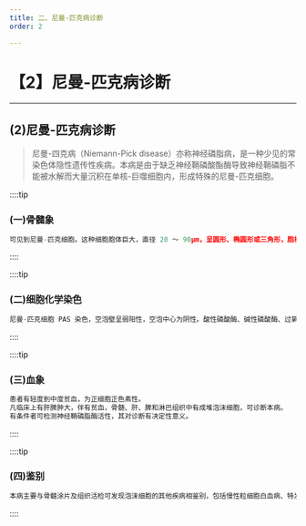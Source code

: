 ```yaml
---
title: 二、尼曼-匹克病诊断
order: 2

---
```


# 【2】尼曼-匹克病诊断

<kaodian :text="'血液学检验记忆卡'" />

<!-- ###### 第二十七章 类脂质沉积病及其实验诊断

> 临床血液学检验 -->

<beitiX/>

---

## (2)尼曼-匹克病诊断

<son :text="'血液学检验记忆卡'" text1="(2)尼曼-匹克病诊断" :textOption="[['超纲','暂无科目',''],['超纲','暂无科目',''],['了解','相关专业知识','专业实践能力']]" />

> 尼曼-四克病（Niemann-Pick disease）亦称神经磷脂病，是一种少见的常染色体隐性遗传性疾病。本病是由于缺乏神经鞘磷酸酯酶导致神经鞘磷脂不能被水解而大量沉积在单核-巨噬细胞内，形成特殊的尼曼-匹克细胞。

::::tip

### (一)骨髓象

```js
可见到尼曼-匹克细胞。这种细胞胞体巨大，直径 20 ～ 90μm，呈圆形、椭圆形或三角形，胞核小，1 ～ 2 个，圆形、椭圆形偏位。胞质丰富，经美蓝-伊红染色后呈浅蓝色，有的细胞胞质中充满大小均匀、透明的脂滴，形如桑椹状，有的则脂滴不甚明显，而呈泡沬状或蜂窝状。

```

::::

::::tip

### (二)细胞化学染色

```js
尼曼-匹克细胞 PAS 染色，空泡壁呈弱阳性，空泡中心为阴性。酸性磷酸酶、碱性磷酸酶、过氧化物酶染色均为阴性反应。
```

::::

::::tip

### (三)血象

```js
患者有轻度到中度贫血，为正细胞正色素性。
凡临床上有肝脾肿大，伴有贫血，骨髄、肝、脾和淋巴组织中有成堆泡沫细胞，可诊断本病。
有条件者可检测神经鞘磷脂酶活性，其对诊断有决定性意义。
```

::::

::::tip

### (四)鉴别

```js
本病主要与骨髓涂片及组织活检可发现泡沫细胞的其他疾病相鉴别，包括慢性粒细胞白血病、特发性血小板减少性紫癜、珠蛋白生成障碍性贫血、先天性红细胞增殖异常性贫血及其他一些脂质代谢性疾病等。
```

::::
